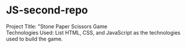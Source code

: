 # JS-second-repo
Project Title: "Stone Paper Scissors Game
<br>
Technologies Used: List HTML, CSS, and JavaScript as the technologies used to build the game.
